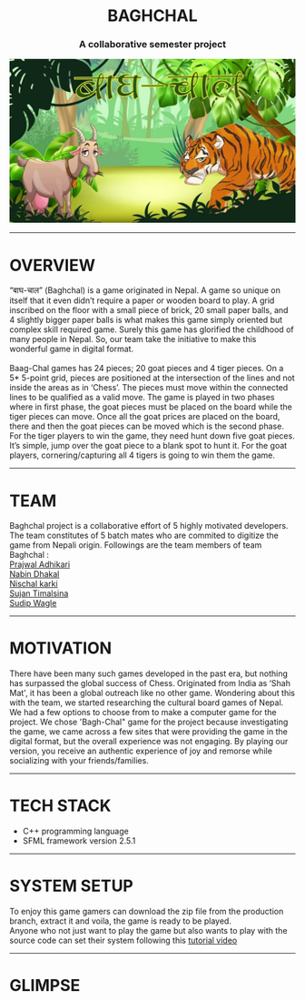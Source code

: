 <h1 align = "center">BAGHCHAL </h1>
<h3 align = "center"> A collaborative semester project</h3>

![image](https://github.com/BaaghChaal/BaghChal/blob/main/content/home.jpg)

---

# OVERVIEW

“बाघ-चाल” (Baghchal) is a game originated in Nepal. A game
so unique on itself that it even didn’t require a paper or wooden board to play. A grid
inscribed on the floor with a small piece of brick, 20 small paper balls, and 4 slightly
bigger paper balls is what makes this game simply oriented but complex skill required
game. Surely this game has glorified the childhood of many people in Nepal. So, our
team take the initiative to make this wonderful game in digital format.
<br><br>
Baag-Chal games has 24 pieces; 20 goat pieces and 4 tiger pieces. On a 5* 5-point grid,
pieces are positioned at the intersection of the lines and not inside the areas as in
‘Chess’. The pieces must move within the connected lines to be qualified as a valid
move. The game is played in two phases where in first phase, the goat pieces must be
placed on the board while the tiger pieces can move. Once all the goat prices are placed
on the board, there and then the goat pieces can be moved which is the second phase.
For the tiger players to win the game, they need hunt down five goat pieces. It’s simple,
jump over the goat piece to a blank spot to hunt it. For the goat players,
cornering/capturing all 4 tigers is going to win them the game.

---

# TEAM

Baghchal project is a collaborative effort of 5 highly motivated developers. The team constitutes of 5 batch mates who are commited to digitize the game from Nepali origin. Followings are the team members of team Baghchal : 
<br>
<a href = "https://github.com/Prajwal-Adhikari">Prajwal Adhikari</a><br>
<a href = "https://github.com/nabindhakal33">Nabin Dhakal</a><br>
<a href = "https://github.com/Nischal-glitch">Nischal karki</a><br>
<a href = "https://github.com/ThReaTniXs21">Sujan Timalsina</a><br>
<a href = "">Sudip Wagle</a><br>

---

#  MOTIVATION

There have been many such games developed in the past era, but nothing has surpassed
the global success of Chess. Originated from India as ‘Shah Mat', it has been a global
outreach like no other game. Wondering about this with the team, we started
researching the cultural board games of Nepal. We had a few options to choose from
to make a computer game for the project. We chose 'Bagh-Chal" game for the project
because investigating the game, we came across a few sites that were providing the
game in the digital format, but the overall experience was not engaging. By playing our
version, you receive an authentic experience of joy and remorse while socializing with
your friends/families.

---

# TECH STACK

- C++ programming language
- SFML framework version 2.5.1

---

# SYSTEM SETUP

To enjoy this game gamers can download the zip file from the production branch, extract it and voila, the game is ready to be played.<br>
Anyone who not just want to play the game but also wants to play with the source code can set their system following this <a href = "https://www.youtube.com/watch?v=XEGLsHp2bw0&t=261s&ab_channel=SamuliNatri">tutorial video </a>

---

# GLIMPSE

















